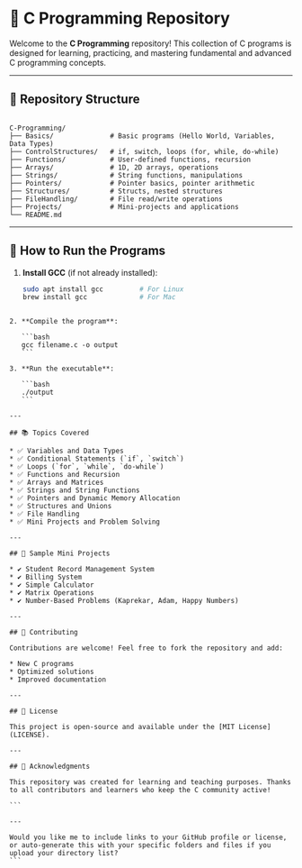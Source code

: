 # 🧠 C Programming Repository

Welcome to the **C Programming** repository! This collection of C programs is designed for learning, practicing, and mastering fundamental and advanced C programming concepts.

---

## 📁 Repository Structure

```

C-Programming/
├── Basics/              # Basic programs (Hello World, Variables, Data Types)
├── ControlStructures/   # if, switch, loops (for, while, do-while)
├── Functions/           # User-defined functions, recursion
├── Arrays/              # 1D, 2D arrays, operations
├── Strings/             # String functions, manipulations
├── Pointers/            # Pointer basics, pointer arithmetic
├── Structures/          # Structs, nested structures
├── FileHandling/        # File read/write operations
├── Projects/            # Mini-projects and applications
└── README.md

````

---

## 🚀 How to Run the Programs

1. **Install GCC** (if not already installed):

   ```bash
   sudo apt install gcc         # For Linux
   brew install gcc             # For Mac
````

2. **Compile the program**:

   ```bash
   gcc filename.c -o output
   ```

3. **Run the executable**:

   ```bash
   ./output
   ```

---

## 📚 Topics Covered

* ✅ Variables and Data Types
* ✅ Conditional Statements (`if`, `switch`)
* ✅ Loops (`for`, `while`, `do-while`)
* ✅ Functions and Recursion
* ✅ Arrays and Matrices
* ✅ Strings and String Functions
* ✅ Pointers and Dynamic Memory Allocation
* ✅ Structures and Unions
* ✅ File Handling
* ✅ Mini Projects and Problem Solving

---

## 🧪 Sample Mini Projects

* ✔️ Student Record Management System
* ✔️ Billing System
* ✔️ Simple Calculator
* ✔️ Matrix Operations
* ✔️ Number-Based Problems (Kaprekar, Adam, Happy Numbers)

---

## 🤝 Contributing

Contributions are welcome! Feel free to fork the repository and add:

* New C programs
* Optimized solutions
* Improved documentation

---

## 📃 License

This project is open-source and available under the [MIT License](LICENSE).

---

## 🙌 Acknowledgments

This repository was created for learning and teaching purposes. Thanks to all contributors and learners who keep the C community active!

```

---

Would you like me to include links to your GitHub profile or license, or auto-generate this with your specific folders and files if you upload your directory list?
```
